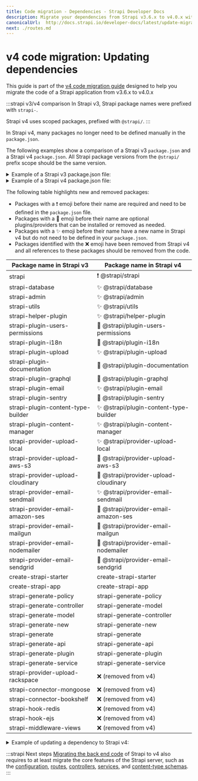 ```yaml
---
title: Code migration - Dependencies - Strapi Developer Docs
description: Migrate your dependencies from Strapi v3.6.x to v4.0.x with step-by-step instructions
canonicalUrl:  http://docs.strapi.io/developer-docs/latest/update-migration-guides/migration-guides/v4/code/backend/dependencies.html
next: ./routes.md
---
```


# v4 code migration: Updating dependencies

This guide is part of the [v4 code migration guide](/dev-docs/migration-guides/code-migration.md) designed to help you migrate the code of a Strapi application from v3.6.x to v4.0.x

:::strapi v3/v4 comparison
In Strapi v3, Strapi package names were prefixed with `strapi-`.

Strapi v4 uses scoped packages, prefixed with `@strapi/`.
:::

In Strapi v4, many packages no longer need to be defined manually in the `package.json`.

The following examples show a comparison of a Strapi v3 `package.json` and a Strapi v4 `package.json`. All Strapi package versions from the `@strapi/` prefix scope should be the same version.

<details>
<summary> Example of a Strapi v3 package.json file:</summary>

```json title="path: package.json"

{
  "name": "strapi-v3-project",
  "private": true,
  "version": "0.1.0",
  "description": "A Strapi application",
  "scripts": {
    "develop": "strapi develop",
    "start": "strapi start",
    "build": "strapi build",
    "strapi": "strapi"
  },
  "devDependencies": {},
  "dependencies": {
    "strapi": "3.6.9",
    "strapi-admin": "3.6.9",
    "strapi-utils": "3.6.9",
    "strapi-plugin-content-type-builder": "3.6.9",
    "strapi-plugin-content-manager": "3.6.9",
    "strapi-plugin-users-permissions": "3.6.9",
    "strapi-plugin-email": "3.6.9",
    "strapi-plugin-upload": "3.6.9",
    "strapi-plugin-i18n": "3.6.9",
    "strapi-connector-bookshelf": "3.6.9",
    "knex": "0.21.18",
    "sqlite3": "5.0.0"
  },
  "author": {
    "name": "A Strapi developer"
  },
  "strapi": {
    "uuid": "64f95072-c082-4da8-be68-6d483781cf54"
  },
  "engines": {
    "node": ">=10.16.0 <=14.x.x",
    "npm": "^6.0.0"
  },
  "license": "MIT"
}
```

</details>

<details>
<summary> Example of a Strapi v4 package.json file:</summary>

```json title="path: package.json"

{
  "name": "strapi-v4-project",
  "private": true,
  "version": "0.1.0",
  "description": "A Strapi application",
  "scripts": {
    "develop": "strapi develop",
    "start": "strapi start",
    "build": "strapi build",
    "strapi": "strapi"
  },
  "devDependencies": {},
  "dependencies": {
    "@strapi/strapi": "4.1.2",
    "@strapi/plugin-users-permissions": "4.1.2", // Optional Package
    "@strapi/plugin-i18n": "4.1.2", // Optional Package
    "sqlite3": "5.0.2"
  },
  "author": {
    "name": "A Strapi developer"
  },
  "strapi": {
    "uuid": "b8aa7baf-d6dc-4c50-93d4-7739bc88c3fd"
  },
  "engines": {
    "node": ">=14.19.1 <=18.x.x",
    "npm": ">=6.0.0"
  },
  "license": "MIT"
}
```

</details>

The following table highlights new and removed packages:

- Packages with a ❗ emoji before their name are required and need to be defined in the `package.json` file.
- Packages with a 🔌 emoji before their name are optional plugins/providers that can be installed or removed as needed.
- Packages with a ✨ emoji before their name have a new name in Strapi v4 but do not need to be defined in your `package.json`.
- Packages identified with the ❌  emoji have been removed from Strapi v4 and all references to these packages should be removed from the code.

| Package name in Strapi v3          | Package name in Strapi v4              |
| ---------------------------------- | -------------------------------------- |
| strapi                             | ❗ @strapi/strapi                      |
| strapi-database                    | ✨ @strapi/database                    |
| strapi-admin                       | ✨ @strapi/admin                       |
| strapi-utils                       | ✨ @strapi/utils                       |
| strapi-helper-plugin               | ✨ @strapi/helper-plugin               |
| strapi-plugin-users-permissions    | 🔌 @strapi/plugin-users-permissions    |
| strapi-plugin-i18n                 | 🔌 @strapi/plugin-i18n                 |
| strapi-plugin-upload               | ✨ @strapi/plugin-upload               |
| strapi-plugin-documentation        | 🔌 @strapi/plugin-documentation        |
| strapi-plugin-graphql              | 🔌 @strapi/plugin-graphql              |
| strapi-plugin-email                | ✨ @strapi/plugin-email                |
| strapi-plugin-sentry               | 🔌 @strapi/plugin-sentry               |
| strapi-plugin-content-type-builder | ✨ @strapi/plugin-content-type-builder |
| strapi-plugin-content-manager      | ✨ @strapi/plugin-content-manager      |
| strapi-provider-upload-local       | ✨ @strapi/provider-upload-local       |
| strapi-provider-upload-aws-s3      | 🔌 @strapi/provider-upload-aws-s3      |
| strapi-provider-upload-cloudinary  | 🔌 @strapi/provider-upload-cloudinary  |
| strapi-provider-email-sendmail     | ✨ @strapi/provider-email-sendmail     |
| strapi-provider-email-amazon-ses   | 🔌 @strapi/provider-email-amazon-ses   |
| strapi-provider-email-mailgun      | 🔌 @strapi/provider-email-mailgun      |
| strapi-provider-email-nodemailer   | 🔌 @strapi/provider-email-nodemailer   |
| strapi-provider-email-sendgrid     | 🔌 @strapi/provider-email-sendgrid     |
| create-strapi-starter              | create-strapi-starter                  |
| create-strapi-app                  | create-strapi-app                      |
| strapi-generate-policy             | strapi-generate-policy                 |
| strapi-generate-controller         | strapi-generate-model                  |
| strapi-generate-model              | strapi-generate-controller             |
| strapi-generate-new                | strapi-generate-new                    |
| strapi-generate                    | strapi-generate                        |
| strapi-generate-api                | strapi-generate-api                    |
| strapi-generate-plugin             | strapi-generate-plugin                 |
| strapi-generate-service            | strapi-generate-service                |
| strapi-provider-upload-rackspace   | ❌ (removed from v4)                   |
| strapi-connector-mongoose          | ❌ (removed from v4)                   |
| strapi-connector-bookshelf         | ❌ (removed from v4)                   |
| strapi-hook-redis                  | ❌ (removed from v4)                   |
| strapi-hook-ejs                    | ❌ (removed from v4)                   |
| strapi-middleware-views            | ❌ (removed from v4)                   |

<details>
<summary> Example of updating a dependency to Strapi v4:</summary>
If the `package.json` file of a Strapi v3 application has the `“strapi-plugin-users-permissions”: “3.6.x”` dependency declaration, and the migration targets Strapi v4.1.2, the dependency declaration should be replaced with `“@strapi/plugin-users-permissions”: “4.1.2”`.
</details>

:::strapi Next steps
[Migrating the back end code](/dev-docs/migration-guides/code/backend) of Strapi to v4 also requires to at least migrate the core features of the Strapi server, such as the [configuration](/dev-docs/migration-guides/code/configuration), [routes](/dev-docs/migration-guides/code/routes), [controllers](/dev-docs/latest/update-migration-guides/migration-guides/v4/code/backend/controllers), [services](/dev-docs/latest/update-migration-guides/migration-guides/v4/code/backend/services), and [content-type schemas](/dev-docs/migration-guides/code/content-type-schema).
:::
